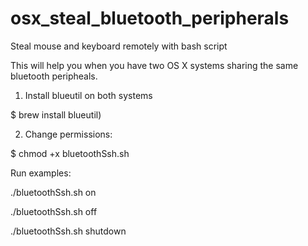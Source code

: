 # osx_steal_bluetooth_peripherals
Steal mouse and keyboard remotely with bash script

This will help you when you have two OS X systems sharing the same bluetooth peripheals.

1. Install blueutil on both systems
  
  $ brew install blueutil)

2. Change permissions: 

  $ chmod +x bluetoothSsh.sh



Run examples:

  ./bluetoothSsh.sh on
  
  ./bluetoothSsh.sh off
  
  ./bluetoothSsh.sh shutdown

